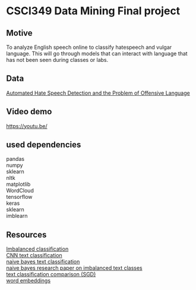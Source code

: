 # CSCI349 Data Mining Final project

## Motive
To analyze English speech online to classify hatespeech and vulgar language. This will go through models that can interact with language that has not been seen during classes or labs.

## Data

[Automated Hate Speech Detection and the Problem of Offensive Language
](https://raw.githubusercontent.com/t-davidson/hate-speech-and-offensive-language/master/data/labeled_data.csv
)
## Video demo

https://youtu.be/


## used dependencies
pandas
<br>
numpy
<br>
sklearn
<br>
nltk
<br>
matplotlib
<br>
WordCloud
<br>
tensorflow
<br>
keras
<br>
sklearn
<br>
imblearn

## Resources
[Imbalanced classification](https://towardsdatascience.com/what-to-do-when-your-classification-dataset-is-imbalanced-6af031b12a36 )
<br>
[CNN text classification](https://medium.com/saarthi-ai/sentence-classification-using-convolutional-neural-networks-ddad72c7048c )
<br>
[naive bayes text classification](https://towardsdatascience.com/implementing-a-naive-bayes-classifier-for-text-categorization-in-five-steps-f9192cdd54c3)
<br>
[naive bayes research paper on imbalanced text classes](https://people.csail.mit.edu/jrennie/papers/icml03-nb.pdf)
<br>
[text classification comparison (SGD)](https://towardsdatascience.com/multi-class-text-classification-model-comparison-and-selection-5eb066197568)
<br>
[word embeddings](https://keras.io/examples/nlp/pretrained_word_embeddings/)
